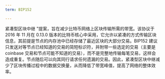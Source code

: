 ```yaml
---
term: BIP152

---
```

紧凑型区块中继 "提案，旨在减少比特币网络上区块传输所需的带宽。该协议于 2016 年 11 月在 0.13.0 版本的比特币核心中采用，它允许以紧凑的方式传输区块信息，其前提是节点的内存池中已经存储了最近区块的大部分交易。BIP152 建议只发送对等节点已经知道的交易的简短标识符，并附带一些选定的交易（主要是 coinbase 交易和节点可能不知道的交易），而不是完整地传输每笔交易，这样会造成重复。节点随后可以向其同行请求任何遗漏的交易。因此，紧凑型区块中继减少了区块传播过程中的数据交换量，从而降低了带宽峰值，提高了网络的整体效率。